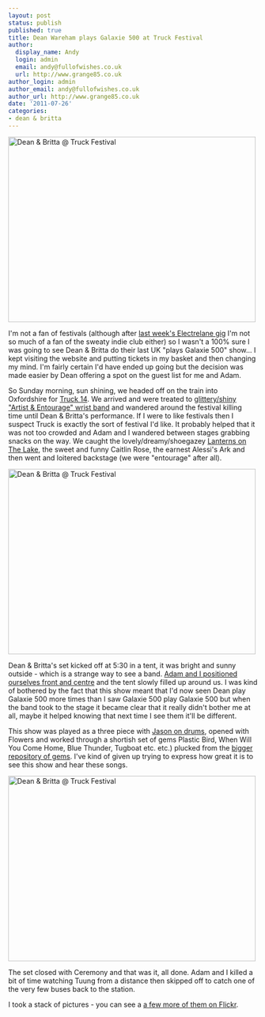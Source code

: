 ```yaml
---
layout: post
status: publish
published: true
title: Dean Wareham plays Galaxie 500 at Truck Festival
author:
  display_name: Andy
  login: admin
  email: andy@fullofwishes.co.uk
  url: http://www.grange85.co.uk
author_login: admin
author_email: andy@fullofwishes.co.uk
author_url: http://www.grange85.co.uk
date: '2011-07-26'
categories:
- dean & britta
---
```

<p><a href="http://www.flickr.com/photos/grange85/5971743781/" title="Dean & Britta @ Truck Festival by andyaldridge, on Flickr"><img class="aligncenter" src="https://farm7.static.flickr.com/6027/5971743781_28d0fbd1a3.jpg" width="500" height="375" alt="Dean & Britta @ Truck Festival"></a></p>
<p>I'm not a fan of festivals (although after <a href="http://www.grange85.co.uk/swirling/2011/07/22/electrelane-the-scala-london/">last week's Electrelane gig</a> I'm not so much of a fan of the sweaty indie club either) so I wasn't a 100% sure I was going to see Dean & Britta do their last UK "plays Galaxie 500" show... I kept visiting the website and putting tickets in my basket and then changing my mind. I'm fairly certain I'd have ended up going but the decision was made easier by Dean offering a spot on the guest list for me and Adam.</p>
<p>So Sunday morning, sun shining, we headed off on the train into Oxfordshire for <a href="http://www.thisistruck.com/">Truck 14</a>. We arrived and were treated to <a href="http://www.flickr.com/photos/grange85/5971865823/in/set-72157627148400125/">glittery/shiny "Artist & Entourage" wrist band</a> and wandered around the festival killing time until Dean & Britta's performance. If I were to like festivals then I suspect Truck is exactly the sort of festival I'd like. It probably helped that it was not too crowded and Adam and I wandered between stages grabbing snacks on the way. We caught the lovely/dreamy/shoegazey <a href="http://lanternsonthelake.bandcamp.com/">Lanterns on The Lake</a>, the sweet and funny Caitlin Rose, the earnest Alessi's Ark and then went and loitered backstage (we were "entourage" after all).</p>
<p><a href="http://www.flickr.com/photos/grange85/5971742469/" title="Dean & Britta @ Truck Festival by andyaldridge, on Flickr"><img class="aligncenter" src="https://farm7.static.flickr.com/6127/5971742469_7751705008.jpg" width="500" height="375" alt="Dean & Britta @ Truck Festival"></a></p>
<p>Dean & Britta's set kicked off at 5:30 in a tent, it was bright and sunny outside - which is a strange way to see a band. <a href="http://www.flickr.com/photos/grange85/5971737667/in/set-72157627148400125/">Adam and I positioned ourselves front and centre</a> and the tent slowly filled up around us. I was kind of bothered by the fact that this show meant that I'd now seen Dean play Galaxie 500 more times than I saw Galaxie 500 play Galaxie 500 but when the band took to the stage it became clear that it really didn't bother me at all, maybe it helped knowing that next time I see them it'll be different.</p>
<p>This show was played as a three piece with <a href="http://www.flickr.com/photos/grange85/5972297388/in/set-72157627148400125">Jason on drums</a>, opened with Flowers and worked through a shortish set of gems Plastic Bird, When Will You Come Home, Blue Thunder, Tugboat etc. etc.) plucked from the <a href="http://galaxie500.bandcamp.com/">bigger repository of gems</a>. I've kind of given up trying to express how great it is to see this show and hear these songs.</p>
<p><a href="http://www.flickr.com/photos/grange85/5971741853/" title="Dean & Britta @ Truck Festival by andyaldridge, on Flickr"><img class="aligncenter" src="https://farm7.static.flickr.com/6013/5971741853_154d7faee9.jpg" width="500" height="375" alt="Dean & Britta @ Truck Festival"></a></p>
<p>The set closed with Ceremony and that was it, all done. Adam and I killed a bit of time watching Tuung from a distance then skipped off to catch one of the very few buses back to the station.</p>
<p>I took a stack of pictures - you can see a <a href="http://www.flickr.com/photos/grange85/sets/72157627148400125/with/5971737667/">a few more of them on Flickr</a>.</p>
